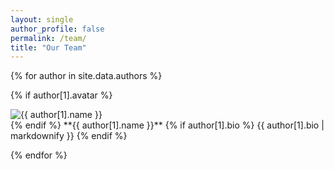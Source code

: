 ```yaml
---
layout: single
author_profile: false
permalink: /team/
title: "Our Team"
---
```


{% for author in site.data.authors %}
<p>
{% if author[1].avatar %}
<div class="author__avatar">
<img src="{{ author[1].avatar }}" alt="{{ author[1].name }}" itemprop="image">    
</div>
{% endif %}
**{{ author[1].name }}**
{% if author[1].bio %}
{{ author[1].bio | markdownify }}
{% endif %}    
<p>
{% endfor %}

